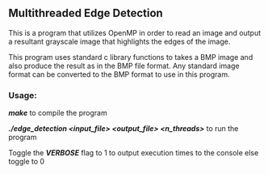 ## Multithreaded Edge Detection
This is a program that utilizes OpenMP in order to read an image and output a resultant grayscale image that highlights the edges of the image.

This program uses standard c library functions to takes a BMP image and also produce the result as in the BMP file format. Any standard image format can be converted to the BMP format to use in this program.

### Usage:
***make*** to compile the program

***./edge_detection <input_file> <output_file> <n_threads>*** to run the program

Toggle the ***VERBOSE*** flag to 1 to output execution times to the console else toggle to 0